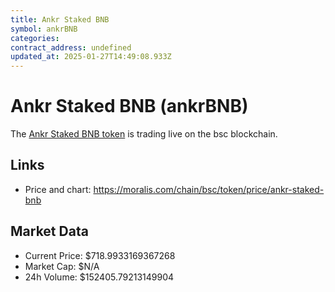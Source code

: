 ```yaml
---
title: Ankr Staked BNB
symbol: ankrBNB
categories: 
contract_address: undefined
updated_at: 2025-01-27T14:49:08.933Z
---
```


# Ankr Staked BNB (ankrBNB)
The [Ankr Staked BNB token](https://moralis.com/chain/bsc/token/price/ankr-staked-bnb) is trading live on the bsc blockchain.

## Links
- Price and chart: https://moralis.com/chain/bsc/token/price/ankr-staked-bnb

## Market Data
- Current Price: $718.9933169367268
- Market Cap: $N/A
- 24h Volume: $152405.79213149904
